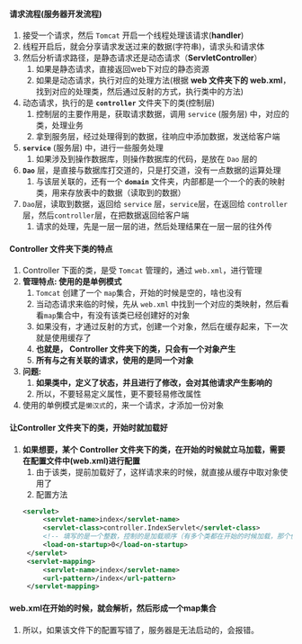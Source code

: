 


#### 请求流程(服务器开发流程)
1. 接受一个请求，然后 `Tomcat` 开启一个线程处理该请求(**handler**)
2. 线程开启后，就会分享请求发送过来的数据(字符串)，请求头和请求体
3. 然后分析请求路径，是静态请求还是动态请求（**ServletController**）
   1. 如果是静态请求，直接返回web下对应的静态资源
   2. 如果是动态请求，执行对应的处理方法(根据 **web 文件夹下的 web.xml**，找到对应的处理类，然后通过反射的方式，执行类中的方法)
4. 动态请求，执行的是 **`controller`** 文件夹下的类(控制层)
   1. 控制层的主要作用是，获取请求数据，调用 `service` (服务层) 中，对应的类，处理业务
   2. 拿到服务层，经过处理得到的数据，往响应中添加数据，发送给客户端
5. **`service`** (服务层) 中，进行一些服务处理
   1. 如果涉及到操作数据库，则操作数据库的代码，是放在 `Dao` 层的
6. **`Dao`** 层，是直接与数据库打交道的，只是打交道，没有一点数据的运算处理
   1. 与该层关联的，还有一个 **`domain`** 文件夹，内部都是一个一个的表的映射类，用来存放表中的数据（读取到的数据）
7. `Dao`层，读取到数据，返回给 `service` 层，`service`层，在返回给 `controller`层，然后`controller`层，在把数据返回给客户端
   1. 请求的处理，先是一层一层的进，然后处理结果在一层一层的往外传




#### Controller 文件夹下类的特点
1. Controller 下面的类，是受 `Tomcat` 管理的，通过 `web.xml`，进行管理
2. **管理特点: 使用的是单例模式**
   1. `Tomcat` 创建了一个 `map`集合，开始的时候是空的，啥也没有
   2. 当动态请求来临的时候，先从 `web.xml` 中找到一个对应的类映射，然后看看`map`集合中，有没有该类已经创建好的对象
   3. 如果没有，才通过反射的方式，创建一个对象，然后在缓存起来，下一次就是使用缓存了
   4. **也就是， Controller 文件夹下的类，只会有一个对象产生**
   5. **所有与之有关联的请求，使用的是同一个对象**
3. **问题:**
   1. **如果类中，定义了状态，并且进行了修改，会对其他请求产生影响的**
   2. 所以，不要轻易定义属性，更不要轻易修改属性
4. 使用的单例模式是`懒汉式`的，来一个请求，才添加一份对象




#### 让Controller 文件夹下的类，开始时就加载好
1. **如果想要，某个 Controller 文件夹下的类，在开始的时候就立马加载，需要在配置文件中(web.xml)进行配置**
   1. 由于该类，提前加载好了，这样请求来的时候，就直接从缓存中取对象使用了
   2. 配置方法
   ```xml
   <servlet>
        <servlet-name>index</servlet-name>
        <servlet-class>controller.IndexServlet</servlet-class>
        <!-- 填写的是一个整数，控制的是加载顺序（有多个类都在开始的时候加载，那个值小那个先加载） -->
        <load-on-startup>0</load-on-startup>
    </servlet>
    <servlet-mapping>
        <servlet-name>index</servlet-name>
        <url-pattern>/index</url-pattern>
    </servlet-mapping>
   ```



#### web.xml在开始的时候，就会解析，然后形成一个map集合
1. 所以，如果该文件下的配置写错了，服务器是无法启动的，会报错。



